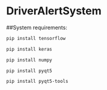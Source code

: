 # DriverAlertSystem

##System requirements:
```bash
pip install tensorflow
```
```bash
pip install keras 
```
```bash
pip install numpy
```
```bash
pip install pyqt5
```
```bash
pip install pyqt5-tools
```
